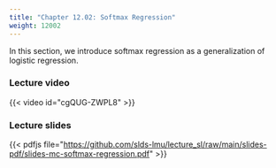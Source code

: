 ```yaml
---
title: "Chapter 12.02: Softmax Regression"
weight: 12002
---
```

In this section, we introduce softmax regression as a generalization of logistic regression. 

<!--more-->

### Lecture video

{{< video id="cgQUG-ZWPL8" >}}

### Lecture slides

{{< pdfjs file="https://github.com/slds-lmu/lecture_sl/raw/main/slides-pdf/slides-mc-softmax-regression.pdf" >}}
